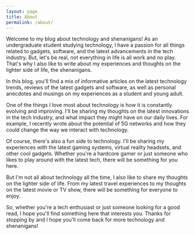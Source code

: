 ```yaml
---
layout: page
title: About
permalink: /about/
---
```


Welcome to my blog about technology and shenanigans! As an undergraduate student studying technology, I have a passion for all things related to gadgets, software, and the latest advancements in the tech industry. But, let's be real, not everything in life is all work and no play. That's why I also like to write about my experiences and thoughts on the lighter side of life, the shenanigans.

In this blog, you'll find a mix of informative articles on the latest technology trends, reviews of the latest gadgets and software, as well as personal anecdotes and musings on my experiences as a student and young adult.

One of the things I love most about technology is how it is constantly evolving and improving. I'll be sharing my thoughts on the latest innovations in the tech industry, and what impact they might have on our daily lives. For example, I recently wrote about the potential of 5G networks and how they could change the way we interact with technology.

Of course, there's also a fun side to technology. I'll be sharing my experiences with the latest gaming systems, virtual reality headsets, and other cool gadgets. Whether you're a hardcore gamer or just someone who likes to play around with the latest tech, there will be something for you here.

But I'm not all about technology all the time, I also like to share my thoughts on the lighter side of life. From my latest travel experiences to my thoughts on the latest movie or TV show, there will be something for everyone to enjoy.

So, whether you're a tech enthusiast or just someone looking for a good read, I hope you'll find something here that interests you. Thanks for stopping by and I hope you'll come back for more technology and shenanigans!
